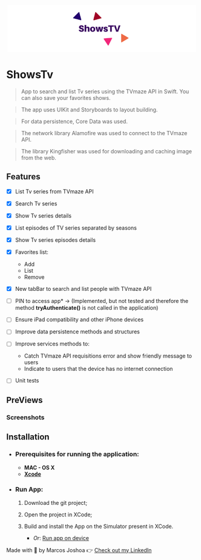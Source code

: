 <p align="center">
<a href="https://github.com/Joshoa/showstv/blob/main/media/showstv_tag.png"><img src="https://github.com/Joshoa/showstv/blob/main/media/showstv_tag.png?raw=true" style="width: 500px; max-width: 100%; height: auto" title="ShowsTv" alt="ShowsTv" /></a>
</p>

# ShowsTv
> App to search and list Tv series using the TVmaze API in Swift. You can also save your favorites shows.

> The app uses UIKit and Storyboards to layout building.

> For data persistence, Core Data was used.

> The network library Alamofire was used to connect to the TVmaze API.

> The library Kingfisher was used for downloading and caching image from the web.

## Features

- [x] List Tv series from TVmaze API
- [x] Search Tv series
- [x] Show Tv series details
- [x] List episodes of TV series separated by seasons
- [x] Show Tv series episodes details
- [x] Favorites list:
    * Add
    * List
    * Remove
- [x] New tabBar to search and list people with TVmaze API
- [ ] PIN to access app* -> (Implemented, but not tested and therefore the method **tryAuthenticate()** is not called in the application)
- [ ] Ensure iPad compatibility and other iPhone devices
- [ ] Improve data persistence methods and structures
- [ ] Improve services methods to:
    * Catch TVmaze API requisitions error and show friendly message to users
    * Indicate to users that the device has no internet connection
- [ ] Unit tests



## PreViews


### Screenshots



## Installation

- ### Prerequisites for running the application:

    * **MAC - OS X**
    * [**Xcode**](https://apps.apple.com/us/app/xcode/id497799835?mt=12)

- ### Run App:
    1. Download the git project;
    2. Open the project in XCode;
    3. Build and install the App on the Simulator present in XCode.

        *  *Or*: [Run app on device](https://developer.apple.com/documentation/xcode/running_your_app_in_the_simulator_or_on_a_device)

Made with 🖤 by Marcos Joshoa 👉 [Check out my LinkedIn](https://www.linkedin.com/in/mrmjop/)